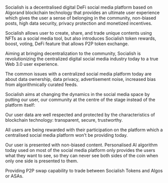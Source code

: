 Socialish is a decentralised digital DeFi social media platform based on Algorand blockchain technology that provides an ultimate user experience which gives the user a sense of belonging in the community, non-biased posts, high data security, privacy protection and monetized incentives. 

Socialish allows user to create, share, and trade unique contents using NFTs as a social media tool, but also introduces Socialish token rewards, boost, voting, DeFi feature that allows P2P token exchange. 

Aiming at bringing decentralization to the community, Socialish is revolutionizing the centralized digital social media industry today to a true Web 3.0 user experience. 

The common issues with a centralized social media platform today are about data ownership, data privacy, advertisement noise, increased bias from algorithmically curated feeds. 

Socialish aims at changing the dynamics in the social media space by putting our user, our community at the centre of the stage instead of the platform itself: 

Our user data are well respected and protected by the characteristics of blockchain technology: transparent, secure, trustworthy. 

All users are being rewarded with their participation on the platform which a centralised social media platform won’t be providing today. 

Our user is presented with non-biased content. Personalised AI algorithm today used on most of the social media platform only provides the users what they want to see, so they can never see both sides of the coin when only one side is presented to them. 

Providing P2P swap capability to trade between Socialish Tokens and Algos or ASAs. 
